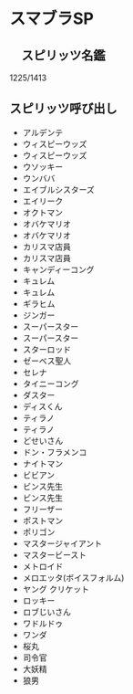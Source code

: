 # スマブラSP
## 　スピリッツ名鑑
1225/1413

## スピリッツ呼び出し
* アルデンテ
* ウィスピーウッズ
* ウィスピーウッズ
* ウソッキー
* ウンババ
* エイブルシスターズ
* エイリーク
* オクトマン
* オバケマリオ
* オバケマリオ
* カリスマ店員
* カリスマ店員
* キャンディーコング
* キュレム
* キュレム
* ギラヒム
* ジンガー
* スーパースター
* スーパースター
* スターロッド
* ゼーベス聖人
* セレナ
* タイニーコング
* ダスター
* ディスくん
* ティラノ
* ティラノ
* どせいさん
* ドン・フラメンコ
* ナイトマン
* ビビアン
* ビンス先生
* ビンス先生
* フリーザー
* ポストマン
* ポリゴン
* マスタージャイアント
* マスタービースト
* メトロイド
* メロエッタ(ボイスフォルム)
* ヤング クリケット
* ロッキー
* ロブじいさん
* ワドルドゥ
* ワンダ
* 桜丸
* 司令官
* 大妖精
* 狼男